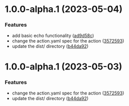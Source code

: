 # 1.0.0-alpha.1 (2023-05-04)


### Features

* add basic echo functionality ([ad9d58c](https://github.com/AliSajid/shuttle-login/commit/ad9d58cd60270b628922081c7604430c3fd30fd0))
* change the action.yaml spec for the action ([3572593](https://github.com/AliSajid/shuttle-login/commit/35725931d4bfebb6ae41b8dccc5f8794f057e753))
* update the dist/ directory ([b44da92](https://github.com/AliSajid/shuttle-login/commit/b44da92731bd5bec93dc23d39ab89fcf881bd52a))

# 1.0.0-alpha.1 (2023-05-03)


### Features

* change the action.yaml spec for the action ([3572593](https://github.com/AliSajid/shuttle-login/commit/35725931d4bfebb6ae41b8dccc5f8794f057e753))
* update the dist/ directory ([b44da92](https://github.com/AliSajid/shuttle-login/commit/b44da92731bd5bec93dc23d39ab89fcf881bd52a))
